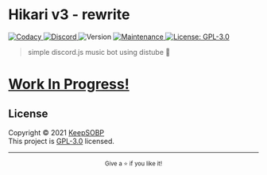 # Hikari v3 - rewrite
<p>
  <a href="https://www.codacy.com/gh/KeepSOBP/Hikari/dashboard?utm_source=github.com&amp;utm_medium=referral&amp;utm_content=KeepSOBP/Hikari&amp;utm_campaign=Badge_Grade" target="_blank">
    <img alt="Codacy" src="https://img.shields.io/codacy/grade/48f3e2a708634301a5a614dcabe9043c/v3?label=Codacy%20Score" />
  </a>
  <a href="https://dsc.gg/nyan" target="_blank">
    <img alt="Discord" src="https://img.shields.io/discord/661525235207634994.svg?label=&logo=discord&logoColor=ffffff&color=7389D8&labelColor=6A7EC2" />
  </a>
  <img alt="Version" src="https://img.shields.io/badge/version-3.0.0-blue.svg?cacheSeconds=2592000" />
  <a href="https://github.com/KeepSOBP/Hikari/graphs/commit-activity" target="_blank">
    <img alt="Maintenance" src="https://img.shields.io/badge/Maintained%3F-yes-green.svg" />
  </a>
  <a href="https://github.com/KeepSOBP/Hikari/blob/v3/LICENSE" target="_blank">
    <img alt="License: GPL-3.0" src="https://img.shields.io/github/license/KeepSOBP/Hikari" />
  </a>
</p>

> simple discord.js music bot using distube 🎵

# [Work In Progress!](https://github.com/KeepSOBP/Hikari/projects/2)

## License

Copyright © 2021 [KeepSOBP](https://github.com/KeepSOBP)\
This project is [GPL-3.0](https://github.com/KeepSOBP/Hikari/blob/v3/LICENSE) licensed.

---

<p align="center">
  <sub>Give a ⭐️ if you like it!</sub>
</p>
